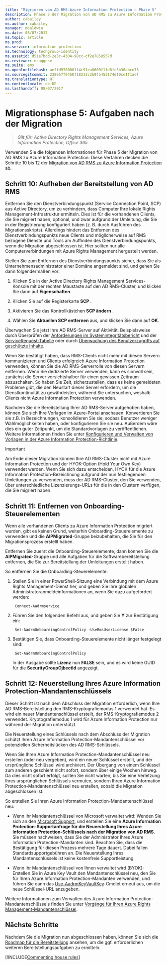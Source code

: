 ```yaml
---
title: "Migrieren von AD RMS-Azure Information Protection – Phase 5"
description: Phase 5 der Migration von AD RMS zu Azure Information Protection deckt die Schritte 10 bis 12 der Migration von AD RMS zu Azure Information Protection ab.
author: cabailey
ms.author: cabailey
manager: mbaldwin
ms.date: 08/07/2017
ms.topic: article
ms.prod: 
ms.service: information-protection
ms.technology: techgroup-identity
ms.assetid: d51e7bdd-2e5c-4304-98cc-cf2e7858557d
ms.reviewer: esaggese
ms.suite: ems
ms.openlocfilehash: aeffd9780001f4c91ea8600f11d8fc3b36abce73
ms.sourcegitcommit: 238657f9450f18213c2b9fb453174df0ce1f1aef
ms.translationtype: HT
ms.contentlocale: de-DE
ms.lasthandoff: 08/07/2017
---
```

# <a name="migration-phase-5---post-migration-tasks"></a>Migrationsphase 5: Aufgaben nach der Migration

>*Gilt für: Active Directory Rights Management Services, Azure Information Protection, Office 365*


Verwenden Sie die folgenden Informationen für Phase 5 der Migration von AD RMS zu Azure Information Protection. Diese Verfahren decken die Schritte 10 bis 12 der [Migration von AD RMS zu Azure Information Protection](migrate-from-ad-rms-to-azure-rms.md) ab.

## <a name="step-10-deprovision-ad-rms"></a>Schritt 10: Aufheben der Bereitstellung von AD RMS

Entfernen Sie den Dienstverbindungspunkt (Service Connection Point, SCP) aus Active Directory, um zu verhindern, dass Computer Ihre lokale Rights Management-Infrastruktur ermitteln. Dies ist für die vorhandenen Clients, die Sie migriert haben, optional, und zwar aufgrund der Umleitung, die Sie in der Registrierung konfiguriert haben (z. B. durch Ausführen des Migrationsskripts). Allerdings hindert das Entfernen des Dienstverbindungspunkts neue Clients und möglicherweise auf RMS bezogene Dienste und Tools am Auffinden des Dienstverbindungspunkts, wenn die Migration abgeschlossen ist. Hier sollten nur alle Computerverbindungen mit Azure Rights Management hergestellt werden. 

Stellen Sie zum Entfernen des Dienstverbindungspunkts sicher, dass Sie als Unternehmensadministrator einer Domäne angemeldet sind, und gehen Sie dann folgendermaßen vor:

1. Klicken Sie in der Active Directory Rights Management Services-Konsole mit der rechten Maustaste auf den AD RMS-Cluster, und klicken Sie dann auf **Eigenschaften**.

2. Klicken Sie auf die Registerkarte **SCP** .

3. Aktivieren Sie das Kontrollkästchen **SCP ändern** .

4. Wählen Sie **Aktuellen SCP entfernen** aus, und klicken Sie dann auf **OK**.

Überwachen Sie jetzt Ihre AD RMS-Server auf Aktivität. Beispielsweise durch Überprüfen der [Anforderungen im Systemintegritätsbericht](https://technet.microsoft.com/library/ee221012%28v=ws.10%29.aspx) und der [ServiceRequest-Tabelle](http://technet.microsoft.com/library/dd772686%28v=ws.10%29.aspx) oder durch [Überwachung des Benutzerzugriffs auf geschützte Inhalte](http://social.technet.microsoft.com/wiki/contents/articles/3440.ad-rms-frequently-asked-questions-faq.aspx). 

Wenn Sie bestätigt haben, dass RMS-Clients nicht mehr mit diesen Servern kommunizieren und Clients erfolgreich Azure Information Protection verwenden, können Sie die AD RMS-Serverrolle von diesen Servern entfernen. Wenn Sie dedizierte Server verwenden, kann es sinnvoll sein, zunächst die Server vorsichtshalber für einen gewissen Zeitraum abzuschalten. So haben Sie Zeit, sicherzustellen, dass es keine gemeldeten Probleme gibt, die den Neustart dieser Server erfordern, um die Dienstkontinuität zu gewährleisten, während Sie untersuchen, weshalb Clients nicht Azure Information Protection verwenden.

Nachdem Sie die Bereitstellung Ihrer AD RMS-Server aufgehoben haben, können Sie sich Ihre Vorlagen im Azure-Portal anschauen. Konvertieren Sie sie z.B. in Bezeichnungen, konsolidieren Sie sie, sodass Benutzer weniger Wahlmöglichkeiten haben, oder konfigurieren Sie sie neu. Außerdem wäre dies ein guter Zeitpunkt, um die Standardvorlagen zu veröffentlichen. Weitere Informationen finden Sie unter [Konfigurieren und Verwalten von Vorlagen in der Azure Information Protection-Richtlinie](../deploy-use/configure-policy-templates.md).

>[!IMPORTANT]
> Am Ende dieser Migration können Ihre AD RMS-Cluster nicht mit Azure Information Protection und der HYOK-Option (Hold Your Own Key) verwendet werden. Wenn Sie sich dazu entscheiden, HYOK für die Azure Information Protection-Bezeichnung aufgrund der nun festliegenden Umleitungen zu verwenden, muss der AD RMS-Cluster, den Sie verwenden, über unterschiedliche Lizenzierungs-URLs für die in den Clustern verfügen, die Sie migriert haben.

## <a name="step-11-remove-onboarding-controls"></a>Schritt 11: Entfernen von Onboarding-Steuerelementen

Wenn alle vorhandenen Clients zu Azure Information Protection migriert wurden, gibt es keinen Grund, weiterhin Onboarding-Steuerelemente zu verwenden und die **AIPMigrated**-Gruppe beizubehalten, die Sie für den Migrationsprozess erstellt haben. 

Entfernen Sie zuerst die Onboarding-Steuerelemente, dann können Sie die **AIPMigrated**-Gruppe und alle Aufgaben für die Softwarebereitstellung entfernen, die Sie zur Bereitstellung der Umleitungen erstellt haben.

So entfernen Sie die Onboarding-Steuerelemente:

1. Stellen Sie in einer PowerShell-Sitzung eine Verbindung mit dem Azure Rights Management-Dienst her, und geben Sie Ihre globalen Administratoranmeldeinformationen an, wenn Sie dazu aufgefordert werden:

        Connect-Aadrmservice

2. Führen Sie den folgenden Befehl aus, und geben Sie **Y** zur Bestätigung ein:

        Set-AadrmOnboardingControlPolicy -UseRmsUserLicense $False

3. Bestätigen Sie, dass Onboarding-Steuerelemente nicht länger festgelegt sind:

        Get-AadrmOnboardingControlPolicy

    In der Ausgabe sollte **Lizenz** nun **FALSE** sein, und es wird keine GUID für die **SecurityGroupOjbectId** angezeigt.

## <a name="step-12-rekey-your-azure-information-protection-tenant-key"></a>Schritt 12: Neuerstellung Ihres Azure Information Protection-Mandantenschlüssels
Dieser Schritt ist nach dem Abschluss der Migration erforderlich, wenn Ihre AD RMS-Bereitstellung den RMS-Kryptografiemodus 1 verwendet hat. Es wird ein neuer Mandantenschlüssel erstellt, der RMS-Kryptografiemodus 2 verwendet. Kryptografiemodus 1 wird für Azure Information Protection nur während der Migration unterstützt.

Die Neuerstellung eines Schlüssels nach dem Abschluss der Migration schützt Ihren Azure Information Protection-Mandantenschlüssel vor potenziellen Sicherheitslücken des AD RMS-Schlüssels.

Wenn Sie Ihren Azure Information Protection-Mandantenschlüssel neu erstellen (oder neu vergeben), wird ein neuer Schlüssel erstellt, und der ursprüngliche Schlüssel wird archiviert. Der Übergang von einem Schlüssel zum anderen geschieht nicht sofort, sondern über einige Wochen hinweg. Da dies nicht sofort erfolgt, sollten Sie nicht warten, bis Sie eine Verletzung Ihres ursprünglichen Schlüssels vermuten, sondern Ihren Azure Information Protection-Mandantenschlüssel neu erstellen, sobald die Migration abgeschlossen ist.

So erstellen Sie Ihren Azure Information Protection-Mandantenschlüssel neu:

- Wenn Ihr Mandantenschlüssel von Microsoft verwaltet wird: Wenden Sie sich an den [Microsoft Support](../get-started/information-support.md#to-contact-microsoft-support), und erstellen Sie eine **Azure Information Protection-Supportanfrage für die Neuerstellung Ihres Azure Information Protection-Schlüssels nach der Migration von AD RMS**. Sie müssen nachweisen, dass Sie der Administrator Ihres Azure Information Protection-Mandanten sind. Beachten Sie, dass die Bestätigung für diesen Prozess mehrere Tage dauert. Dabei fallen Standardsupportgebühren an. Die Neuerstellung Ihres Mandantenschlüssels ist keine kostenfreie Supportleistung.

- Wenn Ihr Mandantenschlüssel von Ihnen verwaltet wird (BYOK): Erstellen Sie in Azure Key Vault den Mandantenschlüssel neu, den Sie für Ihren Azure Information Protection-Mandanten verwenden, und führen Sie dann das [Use-AadrmKeyVaultKey](/powershell/aadrm/vlatest/use-aadrmkeyvaultkey)-Cmdlet erneut aus, um die neue Schlüssel-URL anzugeben. 

Weitere Informationen zum Verwalten des Azure Information Protection-Mandantenschlüssels finden Sie unter [Vorgänge für Ihren Azure Rights Management-Mandantenschlüssel](../deploy-use/operations-tenant-key.md).

## <a name="next-steps"></a>Nächste Schritte

Nachdem Sie die Migration nun abgeschlossen haben, können Sie sich die [Roadmap für die Bereitstellung](deployment-roadmap.md) ansehen, um die ggf. erforderlichen weiteren Bereitstellungsaufgaben zu ermitteln.

[!INCLUDE[Commenting house rules](../includes/houserules.md)]
